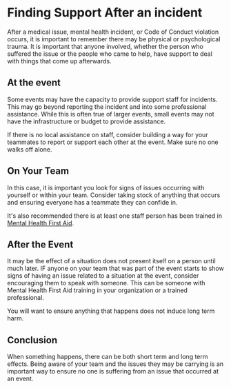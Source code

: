# Finding Support After an incident

After a medical issue, mental health incident, or Code of Conduct violation occurs, it is important to remember there may be physical or psychological trauma. It is important that anyone involved, whether the person who suffered the issue or the people who came to help, have support to deal with things that come up afterwards.

## At the event
Some events may have the capacity to provide support staff for incidents. This may go beyond reporting the incident and into some professional assistance. While this is often true of larger events, small events may not have the infrastructure or budget to provide assistance.

If there is no local assistance on staff, consider building a way for your teammates to report or support each other at the event. Make sure no one walks off alone.

## On Your Team
In this case, it is important you look for signs of issues occurring with yourself or within your team. Consider taking stock of anything that occurs and ensuring everyone has a teammate they can confide in.

It's also recommended there is at least one staff person has been trained in [Mental Health First Aid](https://www.mentalhealthfirstaid.org/).

## After the Event
It may be the effect of a situation does not present itself on a person until much later. IF anyone on your team that was part of the event starts to show signs of having an issue related to a situation at the event, consider encouraging them to speak with someone. This can be someone with Mental Health First Aid training in your organization or a trained professional.

You will want to ensure anything that happens does not induce long term harm.

## Conclusion
When something happens, there can be both short term and long term effects. Being aware of your team and the issues they may be carrying is an important way to ensure no one is suffering from an issue that occurred at an event.
